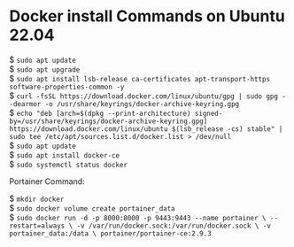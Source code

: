 # Docker install Commands on Ubuntu 22.04

$ ``sudo apt update``  
$ ``sudo apt upgrade``  
$ ``sudo apt install lsb-release ca-certificates apt-transport-https software-properties-common -y``  
$ ``curl -fsSL https://download.docker.com/linux/ubuntu/gpg | sudo gpg --dearmor -o /usr/share/keyrings/docker-archive-keyring.gpg``  
$ ``echo "deb [arch=$(dpkg --print-architecture) signed-by=/usr/share/keyrings/docker-archive-keyring.gpg] https://download.docker.com/linux/ubuntu $(lsb_release -cs) stable" | sudo tee /etc/apt/sources.list.d/docker.list > /dev/null``  
$ ``sudo apt update``  
$ ``sudo apt install docker-ce``  
$ ``sudo systemctl status docker``  


Portainer Command:

$ ``mkdir docker``  
$ ``sudo docker volume create portainer_data``  
$ ``sudo docker run -d -p 8000:8000 -p 9443:9443 --name portainer \
    --restart=always \
    -v /var/run/docker.sock:/var/run/docker.sock \
    -v portainer_data:/data \
    portainer/portainer-ce:2.9.3``  
